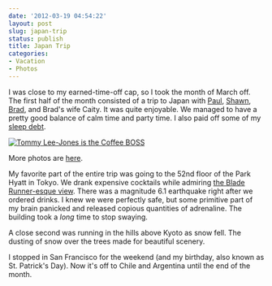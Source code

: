 ```yaml
---
date: '2012-03-19 04:54:22'
layout: post
slug: japan-trip
status: publish
title: Japan Trip
categories:
- Vacation
- Photos
---
```


I was close to my earned-time-off cap, so I took the month of March off. The first half of the month consisted of a trip to Japan with [Paul](http://journal.paul.querna.org/), [Shawn](http://shawnps.net/), [Brad](https://github.com/morgabra), and Brad's wife Caity. It was quite enjoyable. We managed to have a pretty good balance of calm time and party time. I also paid off some of my [sleep debt](http://en.wikipedia.org/wiki/Sleep_debt).

[![Tommy Lee-Jones is the Coffee BOSS](/photos/japan_trip/thumbs/IMG_0184.JPG)](/photos/japan_trip/IMG_0184.JPG)

More photos are [here](/photos/japan_trip/).

My favorite part of the entire trip was going to the 52nd floor of the Park Hyatt in Tokyo. We drank expensive cocktails while admiring [the Blade Runner-esque view](/photos/Japan_Trip_files/Media/IMG_0978/IMG_0978.jpg). There was a magnitude 6.1 earthquake right after we ordered drinks. I knew we were perfectly safe, but some primitive part of my brain panicked and released copious quantities of adrenaline. The building took a *long* time to stop swaying.

A close second was running in the hills above Kyoto as snow fell. The dusting of snow over the trees made for beautiful scenery.

I stopped in San Francisco for the weekend (and my birthday, also known as St. Patrick's Day). Now it's off to Chile and Argentina until the end of the month.
